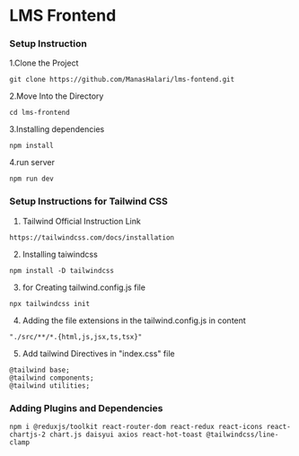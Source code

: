 # LMS Frontend

### Setup Instruction

1.Clone the Project

```
git clone https://github.com/ManasHalari/lms-fontend.git
```

2.Move Into the Directory

```
cd lms-frontend
```

3.Installing dependencies

```
npm install
```

4.run server

```
npm run dev
```

### Setup Instructions for Tailwind CSS

1. Tailwind Official Instruction Link

```
https://tailwindcss.com/docs/installation
```

2. Installing taiwindcss

```
npm install -D tailwindcss
```

3. for Creating tailwind.config.js file

```
npx tailwindcss init
```

4. Adding the file extensions in the tailwind.config.js in content

```
"./src/**/*.{html,js,jsx,ts,tsx}"
```

5. Add tailwind Directives in "index.css" file

```
@tailwind base;
@tailwind components;
@tailwind utilities;
```

### Adding Plugins and Dependencies

```
npm i @reduxjs/toolkit react-router-dom react-redux react-icons react-chartjs-2 chart.js daisyui axios react-hot-toast @tailwindcss/line-clamp
```


